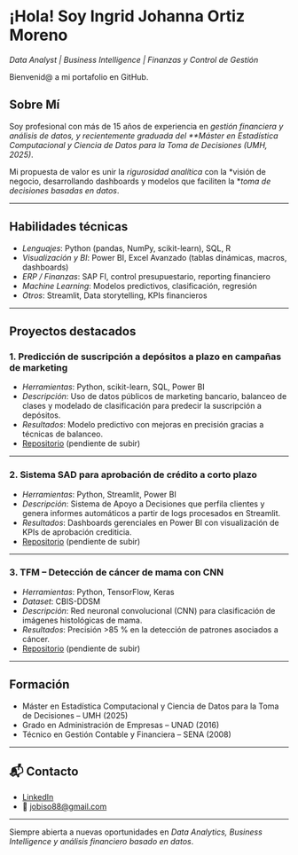 # ¡Hola! Soy Ingrid Johanna Ortiz Moreno

*Data Analyst | Business Intelligence | Finanzas y Control de Gestión*

Bienvenid@ a mi portafolio en GitHub.  
##  Sobre Mí

Soy profesional con más de 15 años de experiencia en *gestión financiera y análisis de datos, y recientemente graduada del **Máster en Estadística Computacional y Ciencia de Datos para la Toma de Decisiones (UMH, 2025)*.  

Mi propuesta de valor es unir la *rigurosidad analítica* con la *visión de negocio, desarrollando dashboards y modelos que faciliten la **toma de decisiones basadas en datos*.

---

##  Habilidades técnicas

- *Lenguajes*: Python (pandas, NumPy, scikit-learn), SQL, R  
- *Visualización y BI*: Power BI, Excel Avanzado (tablas dinámicas, macros, dashboards)  
- *ERP / Finanzas*: SAP FI, control presupuestario, reporting financiero  
- *Machine Learning*: Modelos predictivos, clasificación, regresión  
- *Otros*: Streamlit, Data storytelling, KPIs financieros  

---

##  Proyectos destacados

### 1. Predicción de suscripción a depósitos a plazo en campañas de marketing
- *Herramientas*: Python, scikit-learn, SQL, Power BI  
- *Descripción*: Uso de datos públicos de marketing bancario, balanceo de clases y modelado de clasificación para predecir la suscripción a depósitos.  
- *Resultados*: Modelo predictivo con mejoras en precisión gracias a técnicas de balanceo.  
- [Repositorio](#) (pendiente de subir)

---

### 2. Sistema SAD para aprobación de crédito a corto plazo
- *Herramientas*: Python, Streamlit, Power BI  
- *Descripción*: Sistema de Apoyo a Decisiones que perfila clientes y genera informes automáticos a partir de logs procesados en Streamlit.  
- *Resultados*: Dashboards gerenciales en Power BI con visualización de KPIs de aprobación crediticia.  
- [Repositorio](#) (pendiente de subir)

---

### 3. TFM – Detección de cáncer de mama con CNN
- *Herramientas*: Python, TensorFlow, Keras  
- *Dataset*: CBIS-DDSM  
- *Descripción*: Red neuronal convolucional (CNN) para clasificación de imágenes histológicas de mama.  
- *Resultados*: Precisión >85 % en la detección de patrones asociados a cáncer.  
- [Repositorio](#) (pendiente de subir)

---

##  Formación
- Máster en Estadística Computacional y Ciencia de Datos para la Toma de Decisiones – UMH (2025)  
- Grado en Administración de Empresas – UNAD (2016)  
- Técnico en Gestión Contable y Financiera – SENA (2008)  

---

## 📬 Contacto
- [LinkedIn](https://www.linkedin.com/in/ingridortizmoreno/)  
- 📧 jobiso88@gmail.com  

---

 Siempre abierta a nuevas oportunidades en *Data Analytics, Business Intelligence y análisis financiero basado en datos*.
